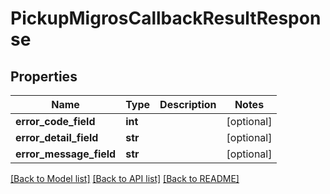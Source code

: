 # PickupMigrosCallbackResultResponse

## Properties
Name | Type | Description | Notes
------------ | ------------- | ------------- | -------------
**error_code_field** | **int** |  | [optional] 
**error_detail_field** | **str** |  | [optional] 
**error_message_field** | **str** |  | [optional] 

[[Back to Model list]](../README.md#documentation-for-models) [[Back to API list]](../README.md#documentation-for-api-endpoints) [[Back to README]](../README.md)

